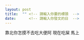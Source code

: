 ```yaml
---
layout: post
title:  "" <!-- 請輸入你要的標頭  -->
date:      <!-- 請輸入你發文的日  -->
---
```

<!-- 內文  -->


靠北你怎摸不去吃大便阿 現在吃屎 馬上
								
